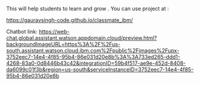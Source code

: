 This will help students to learn and grow .
You can use project at :

https://gauravsingh-code.github.io/classmate_ibm/

Chatbot link:
https://web-chat.global.assistant.watson.appdomain.cloud/preview.html?backgroundImageURL=https%3A%2F%2Fus-south.assistant.watson.cloud.ibm.com%2Fpublic%2Fimages%2Fupx-3752eec7-14e4-4f85-95b4-86e031d20e8b%3A%3A733ed265-ddd1-4268-83a0-0d8446b43c42&integrationID=59b4f517-ae9e-452d-8408-da6099c01f3b&region=us-south&serviceInstanceID=3752eec7-14e4-4f85-95b4-86e031d20e8b
